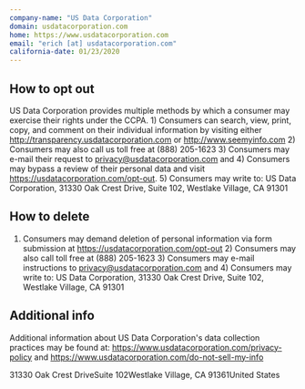 ```yaml
---
company-name: "US Data Corporation"
domain: usdatacorporation.com
home: https://www.usdatacorporation.com
email: "erich [at] usdatacorporation.com"
california-date: 01/23/2020
---
```

## How to opt out


US Data Corporation provides multiple methods by which a consumer may exercise their rights under the CCPA. 1) Consumers can search, view, print, copy, and comment on their individual information by visiting either http://transparency.usdatacorporation.com or http://www.seemyinfo.com 2) Consumers may also call us toll free at (888) 205-1623 3) Consumers may e-mail their request to privacy@usdatacorporation.com and 4) Consumers may bypass a review of their personal data and visit https://usdatacorporation.com/opt-out. 5) Consumers may write to: US Data Corporation, 31330 Oak Crest Drive, Suite 102, Westlake Village, CA 91301

## How to delete


1) Consumers may demand deletion of personal information via form submission at https://usdatacorporation.com/opt-out 2) Consumers may also call toll free at (888) 205-1623 3) Consumers may e-mail instructions to privacy@usdatacorporation.com and 4) Consumers may write to: US Data Corporation, 31330 Oak Crest Drive, Suite 102, Westlake Village, CA 91301

## Additional info


Additional information about US Data Corporation's data collection practices may be found at: https://www.usdatacorporation.com/privacy-policy and https://www.usdatacorporation.com/do-not-sell-my-info

31330 Oak Crest DriveSuite 102Westlake Village, CA 91361United States













